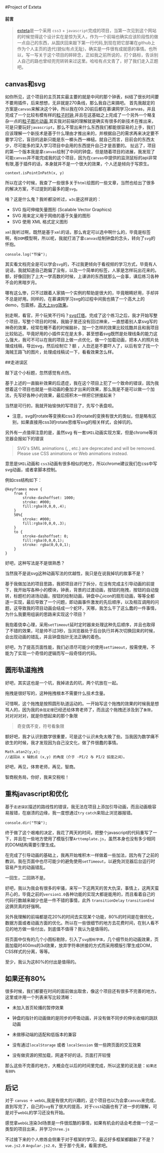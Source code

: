 #Project of Exteta
#### 前言
>[exteta](http://wonderff.github.io/exteta/)是一个采用 `css3` + 	`javascript`完成的项目，当第一次见到这个网站的时候觉得这个设计实在是惊为天人，作为一个前端也确实应该阶段性的做一点自己的东西，从国庆回来敲下第一行代码,到现在把它部署在github上作为个人主页的迭代(貌似有点无耻)，确实是一件很有成就感的事情。也所以，写一写关于这个项目的碎碎念，正如我之前所说的，打个路标，告诉别人自己的路也曾经兜兜转转来过这里。哈哈有点文青了，好了我们走入正题吧。

## canvas和svg

如你所见，这个项目的主页其实最主要的就是中间的那个钟表，纠结了很长时间要不要用插件，后来想想，无非就是270条线，那么我自己来搞吧。
首先我敲定的方案是`canvas`来解决这个钟，所以我在09.20前后都在慕课网学习canvas，并且完成了一个比较有模有样的[粒子时钟](https://wonderff.github.io/demos/aCanvasClock/canvasClock.html),并且在这基础之上完成了一个另外一个略复杂一点的[粒子图片动画](https://wonderff.github.io/demos/canvasformPic/canvasPic.html),其实我对前端的理解就是确实有很多的新技术在推出来，可是只要玩好`javascript`，那么不管出来什么东西我们都能很容易的上手，我们应该理解一个新技术是基于什么理由才推出来的，并根据自己的需求再来决定要不要学习它，盲目的追新只能是东一榔头西一棒槌。就自己而言，目前会的东西太少，尽可能多的深入学习项目中会用的东西提升自己才是首要的。
扯远了，项目的第一个版本我是拿`canvas`绘制了中间的钟盘，但是随着项目的进展，我发现了可能`canvas`并不能完成我的这个项目，因为在`canvas`中提供的监测鼠标的api非常有限,基于插件的话，本身就并不是一个很大的效果，个人还是倾向于写原生。
	
	context.isPointInPath(x, y)

所以在这个时候，我查了一些很多关于`html`绘图的一些文章，当然也给出了很多的解决方案，不过提到的最多的是`svg`。

啥？这是什么鬼？我听都没听过，`w3c`是这样说的：

* SVG 指可伸缩矢量图形 (Scalable Vector Graphics)
* SVG 用来定义用于网络的基于矢量的图形
* SVG 使用 XML 格式定义图形

`xml`我听过啊，既然是基于`xml`的话，那么肯定可以选中啊什么的，毕竟是标签啊，有`DOM`模型啊，所以呢，我就打消了拿`canvas`绘制钟盘的念头，转向了`svg`的怀抱。

	console.log("节操");
	
其实看文档完全是可以学会`svg`的，不过我更倾向于看视频的学习方式，毕竟有人说话，我就知道自己跑偏了没有，以及一个简单的标签，人家是怎样玩出花来的。额，好像回到了上大一学高数的时候，上课讲的东西就那么一会事，课后练习各种不会的黑暗岁月。

哪有这么惨，只不过跟着人家搞一个实例的帮助是很大的，毕竟眼睛好用，手却并不总是好用。同样的，在慕课网学习svg的过程中间我也搞了一个高大上的demo，包震撼，[高大上svg效果](https://wonderff.github.io/demos/svg_06text.html/)。

别走啊，看官，开个玩笑不行吗？[svg灯塔](https://wonderff.github.io/demos/svg_10starSky.html/)。完成了这个练习之后，我才开始写整个项目，写整个项目的时候，我脑子里还没有回过神来，一直想着别人拿svg写的神奇的效果，经常在睡不着的时候脑补，加一个怎样的效果比较炫酷并且和我项目比较贴近。毕竟好用的小插件实在是太多，甚至想着svg既然是处理线条的能力这么强大，我可不可以在我的项目上做一点优化，做一个加载动画，把本人的照片处理成线稿，导出svg，然后绘制它？额 ，人丑还是不要吓人了，以后有空了找一个海贼王路飞的图片，处理成线稿试一下，看看效果怎么样。

##走进误区

敲下这个小标题，忽然感觉有点伤。

基于上述的一直脑补效果的后遗症，我在这个项目上犯了一个致命的错误，因为我想着这个项目也就是一些动画的叠加才出来的效果，那么我是不是可以做一个加法，先写好各种小的效果，最后搭积木一样把它拼接起来？

当然是可行的，我就开始愉快的写项目了，先写个表盘呗。

* 注意，svg的rotate等变换和css3 的rotate的变换有很大的类似，但是略有区别，如果直接用css3的rotate思维写svg的相关样式，会掉坑的。

另外有一点值得注意的是，虽然svg 有一套`SMIL`动画实现方案，但是chrome等浏览器会报如下的错误

>SVG's SMIL animations (<animate>, <set>, etc.) are deprecated and will be removed. Please use CSS animations or Web animations instead.

意思是`SMIL`动画和 `css3`动画有很多相似的地方，所以chrome建议我们在css中写svg动画，或者拿脚本控制。

例如css结构如下：
	
	@keyframes move {
		from {
			stroke-dashoffset: 1000;
			stroke: #000;
			fill:rgba(0,0,0,.4);
		}
		50%{
			stroke: #000;
			fill:rgba(0,0,0,.3);
		}
		to {
			stroke-dashoffset: 0;
			fill:rgba(0,0,0,1);
			stroke: rgba(0,0,0,1);
		}
	}
	
好吧，这种写法是不是很熟悉？

当然我不是说svg这种动画写法的优越性，我只是在说我掉坑的故事不是？

基于我做加法的项目思路，我把项目进行了拆分，在没有完成主引导动画的前提下，我开始写各种小的模块，钟表，背景的过渡动画，按钮的拖拽，按钮的自动旋转，标题栏的进场动画，按钮的绘制动画，钟盘中心icon的扇形动画，等等全都逐一实现，最后导致了一个问题，即动画事件激发的先后顺序，以及相互调用的问题，这导致我的项目动画会结成一个蛇环，天哪，我怎么干了这么蠢的一件事情，为什么我要用组装的思路来实现这个项目？

我抱着侥幸心理，采用`setTimeout`延时定时器来处理这种先后顺序，并且也取得了不错的效果，可是帅不过3秒，当浏览器处于后台执行并再次切换回来的时候，会出现动画的错乱，并且钟盘指针无法正确的着色。

好吧，为了提高页面性能，我们必须尽可能少的使用`setTimeout`，按需使用，不能为了实现一个奇怪的逻辑而写一段奇怪的代码。

## 圆形轨道拖拽

好吧，其实这也是一个坑，我掉进去的坑，两个坑放在一起。

拖拽是很好写的，这种拖拽根本不需要什么技术含量。

可惜啊，这个拖拽是按照圆形轨道运动的。一开始写这个拖拽的效果的时候我是想骂人的，因为我的`余弦定理`已经还给体育老师了，而且这个拖拽还涉及到了`象限`，对对对对对，就是你想起来的那个象限

>奇变偶不变，符号看象限

额好吧，我才认识到数学很重要，可是这个认识未免太晚了些。当我因为数学痛不欲生的时候，我才发现因为自己没文化，做了件很蠢的事情。

	Math.atan2(y,x);
	//返回从 x 轴到点 (x,y) 的角度（介于 -PI/2 与 PI/2 弧度之间）。
	
好吧，再见，体育老师，再见，智商。

智商税务局，你好，我来交税啦！

## 重构javascript和优化

基于`走进误区`描述的路线性的错误，我无法在项目上添加引导动画，而且动画极容易报错，在崩溃的边缘，我一度想通过`try` `catch`来阻止浏览器报错。

	console.dir("节操");

终于做了这个艰难的决定，我花了两天的时间，把整个javascript的代码重写了一下，并且在一些地方使用了模版引擎`Arttemplate.js`，虽然本身也没有多少相同的DOM结构需要引擎生成。

在完成了引导动画的基础上，我再开始堆积木一样做着一些加法，因为有了之前的教训，我在页面中也尽可能少的避免使用`setTimeout`，以避免浏览器后台运行时容易产生的动画错乱。

一回生，二回熟不是。

好吧，我以为我会有很多的牢骚，来写一下这两天的苦大仇深，事情上，这两天蛮开心的，毕竟之前的`version1.0`各种功能的实现大都是能用的，而且看着自己的代码行数越来越少也是一件不错的事情，此外 `transitionDelay` `transitionEnd` 这俩货真的好强啊。

另外我理解的前端都是花20%的时间去实现某个功能，80%的时间是在做优化，数据方面或者动画方面的优化。所以在一些很细节的地方去花费时间，在别人看不见的地方做一些付出，到底值不值得？我认为是值得的。

将页面中仅有的几个小图标剔除，引入了`svg图标字体`，几个细节处的动画效果，页面加载时400ms的3d效果，放弃字符串拼接的方式而采用模版引擎生成DOM，CSS样式的分离，等等。

至少，我认为这80%的付出是值得的。

## 如果还有80%

很多时候，我们都要在时间的面前做出取舍，像这个项目还有很多不完善的地方。这里或许用一个列表来写比较清晰：

* 未加入首页轮播的暂停效果

* 钟盘的指针的动画做的是同步的呼吸动画，并没有做不同步的伸长收缩的跳跃动画

* 未做移动端的适配和低版本的兼容

* 没有通过`localStorage` 或者 `localSession` 做一些跨页面的交互效果

* 没有做资源的预加载，网速不好的话，页面打开较慢

那么这些不完善的地方，大概会在以后的时间里完成，所以这里的说法是：`如果还有80%`

## 后记

对于 `canvas` ＋ `webGL`,我是有很大的兴趣的，这个项目也以为会拿`canvas`来完成，直到写完了，自己的`svg`有了很大的提高，对于`css3`动画也有了进一步的理解，可是对于`webGL`的学习还没有开始。

感觉拿`webGL`渲染3d场景是一件很炫酷的事情，如果有机会的话会考虑做一个这一类型的项目出来，并学习`three.js`

不过接下来的个人修炼会侧重于对于框架的学习，最近好多框架都翻新了不是？ `vue.js2.0` `Angular.js2.0`，至于那个先来，看需求吧。



















	




























